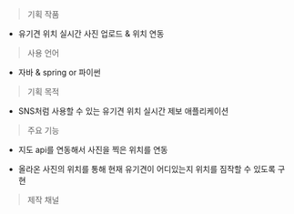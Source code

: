 
> 기획 작품 

- 유기견 위치 실시간 사진 업로드 & 위치 연동

> 사용 언어

- 자바 & spring or 파이썬

> 기획  목적

- SNS처럼 사용할 수 있는 유기견 위치 실시간 제보 애플리케이션

> 주요 기능

- 지도 api를 연동해서 사진을 찍은 위치를 연동

- 올라온 사진의 위치를 통해 현재 유기견이 어디있는지 위치를 짐작할 수 있도록 구현


> 제작 채널



